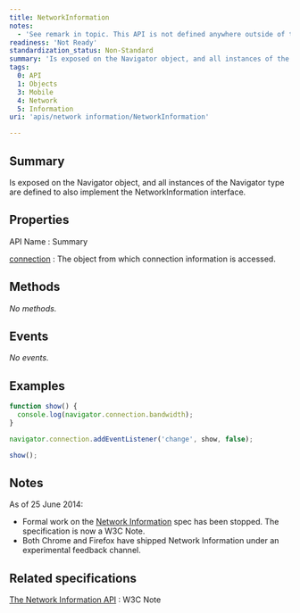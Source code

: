 ```yaml
---
title: NetworkInformation
notes:
  - 'See remark in topic. This API is not defined anywhere outside of the Network Information API W3C Note [1]. Also, this form lacks the specifications template.'
readiness: 'Not Ready'
standardization_status: Non-Standard
summary: 'Is exposed on the Navigator object, and all instances of the Navigator type are defined to also implement the NetworkInformation interface.'
tags:
  0: API
  1: Objects
  3: Mobile
  4: Network
  5: Information
uri: 'apis/network information/NetworkInformation'

---
```

## Summary

Is exposed on the Navigator object, and all instances of the Navigator type are defined to also implement the NetworkInformation interface.

## Properties

API Name
:   Summary

[connection](/apis/network_information/NetworkInformation/connection)
:   The object from which connection information is accessed.

## Methods

*No methods.*

## Events

*No events.*

## Examples

``` js
function show() {
  console.log(navigator.connection.bandwidth);
}

navigator.connection.addEventListener('change', show, false);

show();
```

## Notes

As of 25 June 2014:

-   Formal work on the [Network Information](http://www.w3.org/TR/netinfo-api/) spec has been stopped. The specification is now a W3C Note.
-   Both Chrome and Firefox have shipped Network Information under an experimental feedback channel.

## Related specifications

[The Network Information API](http://www.w3.org/TR/netinfo-api/)
:   W3C Note

